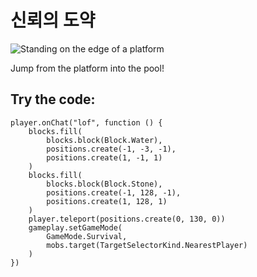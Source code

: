 # 신뢰의 도약

![Standing on the edge of a platform](/static/mods/leap-of-faith.jpg)

Jump from the platform into the pool!

## Try the code:

```blocks
player.onChat("lof", function () {
    blocks.fill(
        blocks.block(Block.Water),
        positions.create(-1, -3, -1),
        positions.create(1, -1, 1)
    )
    blocks.fill(
        blocks.block(Block.Stone),
        positions.create(-1, 128, -1),
        positions.create(1, 128, 1)
    )
    player.teleport(positions.create(0, 130, 0))
    gameplay.setGameMode(
        GameMode.Survival,
        mobs.target(TargetSelectorKind.NearestPlayer)
    )
})
```